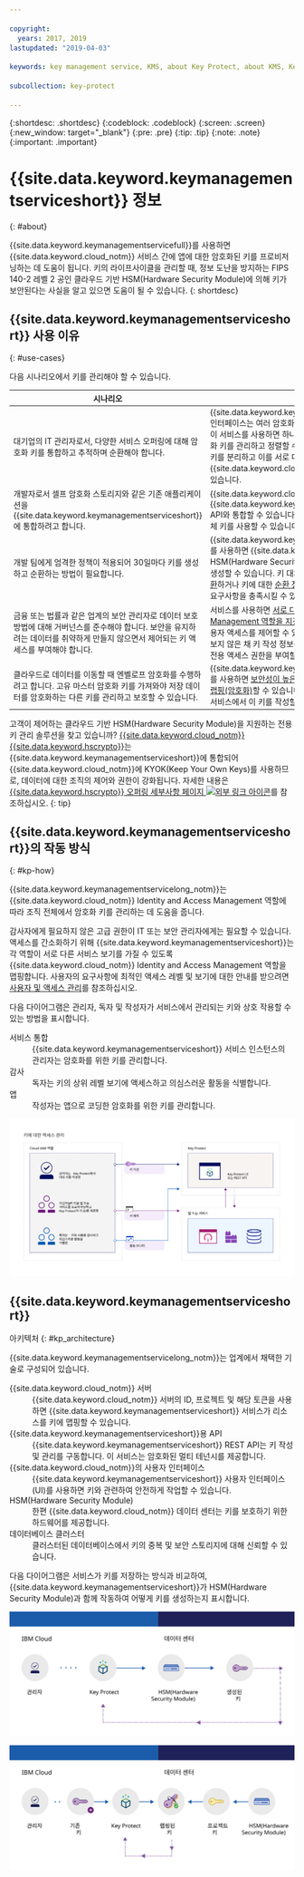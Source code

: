 ```yaml
---

copyright:
  years: 2017, 2019
lastupdated: "2019-04-03"

keywords: key management service, KMS, about Key Protect, about KMS, Key Protect use cases, KMS use cases

subcollection: key-protect

---
```


{:shortdesc: .shortdesc}
{:codeblock: .codeblock}
{:screen: .screen}
{:new_window: target="_blank"}
{:pre: .pre}
{:tip: .tip}
{:note: .note}
{:important: .important}

# {{site.data.keyword.keymanagementserviceshort}} 정보
{: #about}

{{site.data.keyword.keymanagementservicefull}}를 사용하면 {{site.data.keyword.cloud_notm}} 서비스 간에 앱에 대한 암호화된 키를 프로비저닝하는 데 도움이 됩니다. 키의 라이프사이클을 관리할 때, 정보 도난을 방지하는 FIPS 140-2 레벨 2 공인 클라우드 기반 HSM(Hardware Security Module)에 의해 키가 보안된다는 사실을 알고 있으면 도움이 될 수 있습니다.
{: shortdesc}

## {{site.data.keyword.keymanagementserviceshort}} 사용 이유
{: #use-cases}

다음 시나리오에서 키를 관리해야 할 수 있습니다.

| 시나리오 |이유|
| --- | ---- |
|대기업의 IT 관리자로서, 다양한 서비스 오퍼링에 대해 암호화 키를 통합하고 추적하며 순환해야 합니다.|{{site.data.keyword.keymanagementserviceshort}} 인터페이스는 여러 암호화 서비스의 관리를 간소화합니다. 이 서비스를 사용하면 하나의 중앙 집중식 위치에서 암호화 키를 관리하고 정렬할 수 있습니다. 또는 프로젝트별로 키를 분리하고 이를 서로 다른 {{site.data.keyword.cloud_notm}} 영역에 보관할 수 있습니다.|
|개발자로서 셀프 암호화 스토리지와 같은 기존 애플리케이션을 {{site.data.keyword.keymanagementserviceshort}}에 통합하려고 합니다. |{{site.data.keyword.cloud_notm}}의 앱이나 외부 앱을 {{site.data.keyword.keymanagementserviceshort}} API와 통합할 수 있습니다. 사용자의 앱을 위한 기존의 자체 키를 사용할 수 있습니다. |
|개발 팀에게 엄격한 정책이 적용되어 30일마다 키를 생성하고 순환하는 방법이 필요합니다.|{{site.data.keyword.keymanagementserviceshort}}를 사용하면 {{site.data.keyword.cloud_notm}} HSM(Hardware Security Module)에서 신속하게 키를 생성할 수 있습니다. 키 대체 시기가 되면 [요청 시 키를 순환](/docs/services/key-protect?topic=key-protect-rotate-keys)하거나 키에 대한 [순환 정책을 설정](/docs/services/key-protect?topic=key-protect-set-rotation-policy)하여 지속적인 보안 요구사항을 충족시킬 수 있습니다.|
|금융 또는 법률과 같은 업계의 보안 관리자로 데이터 보호 방법에 대해 거버넌스를 준수해야 합니다. 보안을 유지하려는 데이터를 취약하게 만들지 않으면서 제어되는 키 액세스를 부여해야 합니다. |서비스를 사용하면 [서로 다른 Identity and Access Management 역할을 지정](/docs/services/key-protect?topic=key-protect-manage-access#roles)하여 키를 관리할 수 있도록 사용자 액세스를 제어할 수 있습니다. 예를 들어, 키 자료를 보지 않은 채 키 작성 정보를 봐야 하는 사용자에게 읽기 전용 액세스 권한을 부여할 수 있습니다. |
|클라우드로 데이터를 이동할 때 엔벨로프 암호화를 수행하려고 합니다. 고유 마스터 암호화 키를 가져와야 저장 데이터를 암호화하는 다른 키를 관리하고 보호할 수 있습니다.|{{site.data.keyword.keymanagementserviceshort}}를 사용하면 [보안성이 높은 루트 키로 데이터 암호화 키를 랩핑(암호화)](/docs/services/key-protect?topic=key-protect-envelope-encryption)할 수 있습니다. 고유 루트 키를 가져오거나 서비스에서 이 키를 작성할 수 있습니다.|

고객이 제어하는 클라우드 기반 HSM(Hardware Security Module)을 지원하는 전용 키 관리 솔루션을 찾고 있습니까? [{{site.data.keyword.cloud_notm}} {{site.data.keyword.hscrypto}}](/docs/services/hs-crypto?topic=hs-crypto-get-started)는 {{site.data.keyword.keymanagementserviceshort}}에 통합되어 {{site.data.keyword.cloud_notm}}에 KYOK(Keep Your Own Keys)를 사용하므로, 데이터에 대한 조직의 제어와 권한이 강화됩니다. 자세한 내용은 [{{site.data.keyword.hscrypto}} 오퍼링 세부사항 페이지 ![외부 링크 아이콘](../../icons/launch-glyph.svg "외부 링크 아이콘")](https://{DomainName}/catalog/services/hyper-protect-crypto-services)를 참조하십시오.
{: tip}

## {{site.data.keyword.keymanagementserviceshort}}의 작동 방식
{: #kp-how}

{{site.data.keyword.keymanagementservicelong_notm}}는 {{site.data.keyword.cloud_notm}} Identity and Access Management 역할에 따라 조직 전체에서 암호화 키를 관리하는 데 도움을 줍니다.

감사자에게 필요하지 않은 고급 권한이
IT 또는 보안 관리자에게는 필요할 수 있습니다. 액세스를 간소화하기 위해 {{site.data.keyword.keymanagementserviceshort}}는 각 역할이 서로 다른 서비스 보기를 가질 수 있도록 {{site.data.keyword.cloud_notm}} Identity and Access Management 역할을 맵핑합니다. 사용자의 요구사항에 최적인 액세스 레벨 및 보기에 대한 안내를 받으려면 [사용자 및 액세스 관리](/docs/services/key-protect?topic=key-protect-manage-access#roles)를 참조하십시오.

다음 다이어그램은 관리자, 독자 및 작성자가 서비스에서 관리되는 키와 상호 작용할 수 있는 방법을 표시합니다.

<dl>
  <dt>서비스 통합</dt>
    <dd>{{site.data.keyword.keymanagementserviceshort}} 서비스 인스턴스의 관리자는
암호화를 위한 키를 관리합니다.</dd>
  <dt>감사</dt>
    <dd>독자는 키의 상위 레벨 보기에 액세스하고 의심스러운 활동을 식별합니다.</dd>
  <dt>앱</dt>
    <dd>작성자는 앱으로 코딩한 암호화를 위한 키를 관리합니다.</dd>
</dl>

![다이어그램은 이전 정의 목록에서 설명한 것과 동일한 컴포넌트를 보여줍니다. ](images/keys-use-cases_min.svg)

## {{site.data.keyword.keymanagementserviceshort}}
아키텍처
{: #kp_architecture}

{{site.data.keyword.keymanagementservicelong_notm}}는 업계에서 채택한 기술로 구성되어 있습니다.

<dl>
  <dt>{{site.data.keyword.cloud_notm}} 서버</dt>
    <dd>{{site.data.keyword.cloud_notm}} 서버의 ID, 프로젝트 및 해당 토큰을 사용하면 {{site.data.keyword.keymanagementserviceshort}} 서비스가 리소스를 키에 맵핑할 수 있습니다.</dd>
  <dt>{{site.data.keyword.keymanagementserviceshort}}용 API</dt>
    <dd>{{site.data.keyword.keymanagementserviceshort}} REST API는
키 작성 및 관리를 구동합니다. 이 서비스는 암호화된 멀티 테넌시를 제공합니다.</dd>
  <dt>{{site.data.keyword.cloud_notm}}의 사용자 인터페이스</dt>
    <dd>{{site.data.keyword.keymanagementserviceshort}} 사용자 인터페이스(UI)를 사용하면 키와 관련하여 안전하게 작업할 수 있습니다.</dd>
  <dt>HSM(Hardware Security Module)</dt>
    <dd>한편 {{site.data.keyword.cloud_notm}} 데이터 센터는 키를 보호하기 위한 하드웨어를 제공합니다.</dd>
  <dt>데이터베이스 클러스터</dt>
    <dd>클러스터된 데이터베이스에서 키의 중복 및 보안 스토리지에 대해 신뢰할 수 있습니다.</dd>
</dl>

다음 다이어그램은 서비스가 키를 저장하는 방식과 비교하여,
{{site.data.keyword.keymanagementserviceshort}}가
HSM(Hardware Security Module)과 함께 작동하여 어떻게 키를 생성하는지 표시합니다.

![다이어그램은 키의 생성 방법을 보여줍니다.](images/generated-key_min.svg)

![다이어그램은 기존 키의 저장 방법을 보여줍니다.](images/stored-key_min.svg)
